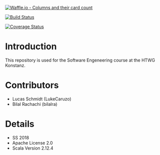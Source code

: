 
[![Waffle.io - Columns and their card count](https://badge.waffle.io/LukeCaruzo/2048SE.svg?columns=all)](https://waffle.io/LukeCaruzo/2048SE)

[![Build Status](https://api.travis-ci.org/LukeCaruzo/2048SE.svg?branch=master)](https://travis-ci.org/LukeCaruzo/2048SE)

[![Coverage Status](https://coveralls.io/repos/github/LukeCaruzo/2048/badge.svg?branch=master)](https://coveralls.io/github/LukeCaruzo/2048?branch=master)

# Introduction
This repository is used for the Software Engeneering course at the HTWG Konstanz.

# Contributors
* Lucas Schmidt (LukeCaruzo)
* Bilal Rachachi (bilalra)

# Details
* SS 2018
* Apache License 2.0
* Scala Version 2.12.4
